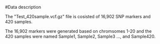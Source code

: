 #Data description
  

The "Test_420sample.vcf.gz" file is cosisted of 16,902 SNP markers and 420 samples.

The 16,902 markers were generated based on chromsomes 1-20 and the 420 samples were named Sample1, Sample2, Sample3 ..., and Sample420.
